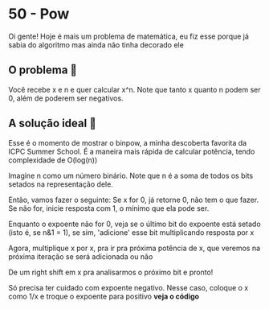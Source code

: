 # 50 - Pow 

Oi gente! Hoje é mais um problema de matemática, eu fiz esse porque já sabia do algoritmo mas ainda não tinha decorado ele

## O problema :thinking:

Você recebe x e n e quer calcular x^n. Note que tanto x quanto n podem ser 0, além de poderem ser negativos.

## A solução ideal :star_struck: 

Esse é o momento de mostrar o binpow, a minha descoberta favorita da ICPC Summer School. É a maneira mais rápida de calcular potência, tendo complexidade de O(log(n))

Imagine n como um número binário. Note que n é a soma de todos os bits setados na representação dele. 

Então, vamos fazer o seguinte: Se x for 0, já retorne 0, não tem o que fazer. Se não for, inicie resposta com 1, o mínimo que ela pode ser.

Enquanto o expoente não for 0, veja se o último bit do expoente está setado (isto é, se n&1 = 1), se sim, 'adicione' esse bit multiplicando resposta por x

Agora, multiplique x por x, pra ir pra próxima potência de x, que veremos na próxima iteração se será adicionada ou não 

De um right shift em x pra analisarmos o próximo bit e pronto!

Só precisa ter cuidado com expoente negativo. Nesse caso, coloque o x como 1/x e troque o expoente para positivo __veja o código__